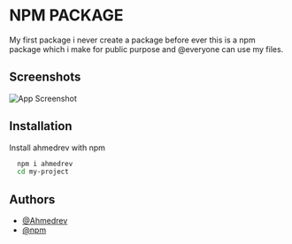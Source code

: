 # NPM PACKAGE

My first package i never create a package before ever this is a npm package which i make for public purpose and @everyone can use my files.

## Screenshots

![App Screenshot](https://user-images.githubusercontent.com/85559104/161086730-45365fb4-d4d5-41c7-a7bd-58c809e4689d.png)

## Installation

Install ahmedrev with npm

```bash
  npm i ahmedrev
  cd my-project
```



## Authors

- [@Ahmedrev](https://www.github.com/ahmedrev)
- [@npm](https://github.com/npm)